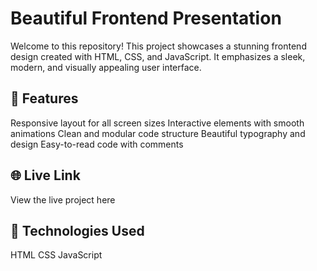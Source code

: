 # Beautiful Frontend Presentation
Welcome to this repository! This project showcases a stunning frontend design created with HTML, CSS, and JavaScript. It emphasizes a sleek, modern, and visually appealing user interface.

## 🚀 Features
Responsive layout for all screen sizes
Interactive elements with smooth animations
Clean and modular code structure
Beautiful typography and design
Easy-to-read code with comments
## 🌐 Live Link
View the live project here

## 🔧 Technologies Used
HTML
CSS
JavaScript
